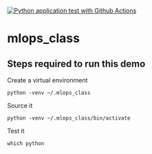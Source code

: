 [![Python application test with Github Actions](https://github.com/hammadmajeed/mlops_class/actions/workflows/main.yml/badge.svg)](https://github.com/hammadmajeed/mlops_class/actions/workflows/main.yml)

# mlops_class
## Steps required to run this demo

Create a virtual environment

```python -venv ~/.mlops_class```

Source it

```python -venv ~/.mlops_class/bin/activate```

Test it

```which python```
